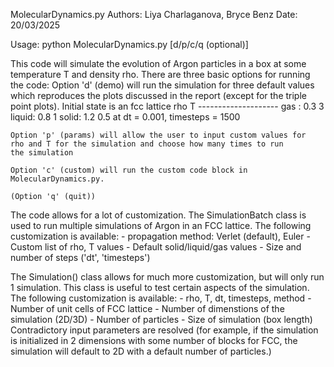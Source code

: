 MolecularDynamics.py
Authors: Liya Charlaganova, Bryce Benz
Date: 20/03/2025

Usage:
python MolecularDynamics.py [d/p/c/q (optional)]

This code will simulate the evolution of Argon particles in a box at
some temperature T and density rho. There are three basic options
for running the code:
    Option 'd' (demo) will run the simulation for three default values
    which reproduces the plots discussed in the report (except for
    the triple point plots). Initial state is an fcc lattice
                    rho     T
            --------------------
            gas :   0.3     3
            liquid: 0.8     1
            solid:  1.2     0.5
        at dt = 0.001, timesteps = 1500

    Option 'p' (params) will allow the user to input custom values for
    rho and T for the simulation and choose how many times to run
    the simulation

    Option 'c' (custom) will run the custom code block in MolecularDynamics.py.

    (Option 'q' (quit))

The code allows for a lot of customization. The SimulationBatch class is used
to run multiple simulations of Argon in an FCC lattice. The following
customization is available:
    - propagation method: Verlet (default), Euler
    - Custom list of rho, T values
    - Default solid/liquid/gas values
    - Size and number of steps ('dt', 'timesteps')

The Simulation() class allows for much more customization, but will only run
1 simulation. This class is useful to test certain aspects of the simulation.
The following customization is available:
    - rho, T, dt, timesteps, method
    - Number of unit cells of FCC lattice
    - Number of dimenstions of the simulation (2D/3D)
    - Number of particles
    - Size of simulation (box length)
Contradictory input parameters are resolved (for example, if the 
simulation is initialized in 2 dimensions with some number of
blocks for FCC, the simulation will default to 2D with a default
number of particles.)
